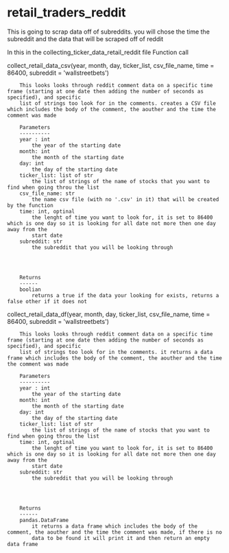 


# retail_traders_reddit
This is going to scrap data off of subreddits. you will chose the time the subreddit and the data that will be scraped off of reddit 


In this in the collecting_ticker_data_retail_reddit file Function call

collect_retail_data_csv(year, month, day, ticker_list, csv_file_name, time = 86400, subreddit = 'wallstreetbets')

        This looks looks through reddit comment data on a specific time frame (starting at one date then adding the number of seconds as specified), and specific 
        list of strings too look for in the comments. creates a CSV file which includes the body of the comment, the aouther and the time the comment was made

        Parameters
        ----------
        year : int
            the year of the starting date
        month: int
            the month of the starting date
        day: int
            the day of the starting date
        ticker_list: list of str
            the list of strings of the name of stocks that you want to find when going throu the list
        csv_file_name: str
            the name csv file (with no '.csv' in it) that will be created by the function
        time: int, optinal
            the lenght of time you want to look for, it is set to 86400 which is one day so it is looking for all date not more then one day away from the
            start date
        subreddit: str
            the subreddit that you will be looking through




        Returns
        ------
        boolian
            returns a true if the data your looking for exists, returns a false other if it does not








collect_retail_data_df(year, month, day, ticker_list, csv_file_name, time = 86400, subreddit = 'wallstreetbets')

        This looks looks through reddit comment data on a specific time frame (starting at one date then adding the number of seconds as specified), and specific 
        list of strings too look for in the comments. it returns a data frame which includes the body of the comment, the aouther and the time the comment was made

        Parameters
        ----------
        year : int
            the year of the starting date
        month: int
            the month of the starting date
        day: int
            the day of the starting date
        ticker_list: list of str
            the list of strings of the name of stocks that you want to find when going throu the list
        time: int, optinal
            the lenght of time you want to look for, it is set to 86400 which is one day so it is looking for all date not more then one day away from the
            start date
        subreddit: str
            the subreddit that you will be looking through




        Returns
        ------
        pandas.DataFrame
            it returns a data frame which includes the body of the comment, the aouther and the time the comment was made, if there is no
            data to be found it will print it and then return an empty data frame

